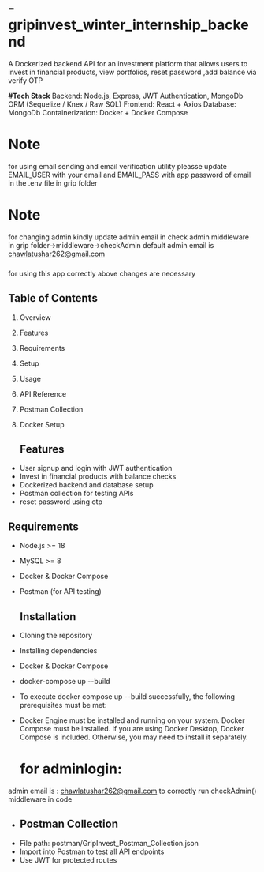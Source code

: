 # -gripinvest_winter_internship_backend 
A Dockerized backend API for an investment platform that allows users to invest in financial products, view portfolios, reset password ,add balance via verify OTP

**#Tech Stack**
Backend: Node.js, Express, JWT Authentication, MongoDb ORM (Sequelize / Knex / Raw SQL)
Frontend: React + Axios
Database: MongoDb
Containerization: Docker + Docker Compose

# Note
for using email sending and email verification utility pleasse update EMAIL_USER with your email and EMAIL_PASS with app password of email in the .env file in grip folder
# Note
for changing admin kindly update admin email in check admin middleware in grip folder->middleware->checkAdmin default admin email is chawlatushar262@gmail.com


### 
for using this app correctly above changes are necessary


## Table of Contents
1. Overview
2. Features
3. Requirements
4. Setup
5. Usage
6. API Reference
7. Postman Collection
8. Docker Setup


    ## Features
- User signup and login with JWT authentication
- Invest in financial products with balance checks
- Dockerized backend and database setup
- Postman collection for testing APIs
- reset password using otp

## Requirements
- Node.js >= 18
- MySQL >= 8
- Docker & Docker Compose
- Postman (for API testing)

  ## Installation
- Cloning the repository
- Installing dependencies
- Docker & Docker Compose
- docker-compose up --build
- To execute docker compose up --build successfully, the following prerequisites must be met:
- Docker Engine must be installed and running on your system.
  Docker Compose must be installed. If you are using Docker Desktop, Docker Compose is included. Otherwise, you may need to install it separately.

  # for adminlogin:
 admin email is : chawlatushar262@gmail.com
 to correctly run checkAdmin() middleware in code

  
- ## Postman Collection
- File path: postman/GripInvest_Postman_Collection.json
- Import into Postman to test all API endpoints
- Use JWT for protected routes
